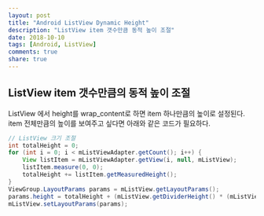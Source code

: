 ```yaml
---
layout: post
title: "Android ListView Dynamic Height"
description: "ListView item 갯수만큼 동적 높이 조절"
date: 2018-10-10
tags: [Android, ListView]
comments: true
share: true
---
```

## ListView item 갯수만큼의 동적 높이 조절

ListView 에서 height를 wrap_content로 하면 item 하나만큼의 높이로 설정된다.  
item 전체만큼의 높이를 보여주고 싶다면 아래와 같은 코드가 필요하다.  
  

```java
// ListView 크기 조절
int totalHeight = 0;
for (int i = 0; i < mListViewAdapter.getCount(); i++) {
    View listItem = mListViewAdapter.getView(i, null, mListView);
    listItem.measure(0, 0);
    totalHeight += listItem.getMeasuredHeight();
}
ViewGroup.LayoutParams params = mListView.getLayoutParams();
params.height = totalHeight + (mListView.getDividerHeight() * (mListViewAdapter.getCount() - 1));
mListView.setLayoutParams(params);
```

